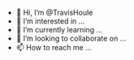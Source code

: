 - 👋 Hi, I’m @TravisHoule
- 👀 I’m interested in ...
- 🌱 I’m currently learning ...
- 💞️ I’m looking to collaborate on ...
- 📫 How to reach me ...

<!---
TravisHoule/TravisHoule is a ✨ special ✨ repository because its `README.md` (this file) appears on your GitHub profile.
You can click the Preview link to take a look at your changes.
--->
